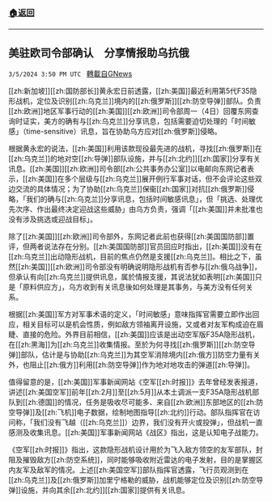 ###  [:house:返回](README.md)
---


## 美驻欧司令部确认　分享情报助乌抗俄
`3/5/2024 3:50 PM UTC ` [轉載自GNews](https://gnews.org/articles/2367680)

[[zh:新加坡]][[zh:国防部长]]黄永宏日前透露，[[zh:美国]]最近利用第5代F35隐形战机，定位及识别[[zh:乌克兰]]境内的[[zh:俄罗斯]][[zh:防空导弹]]部队。负责[[zh:欧洲]]地区军事行动的[[zh:美国]][[zh:欧洲]]司令部周一（4日）回覆东网查询时证实，美方的确有与[[zh:乌克兰]]分享讯息，包括需要迫切处理的「时间敏感」（time-sensitive）讯息，旨在协助乌方应对[[zh:俄罗斯]]侵略。

根据黄永宏的说法，[[zh:美国]]利用该款现役最先进的战机，寻找[[zh:俄罗斯]]在[[zh:乌克兰]]的地对空[[zh:导弹]]部队设施，并与[[zh:北约]][[zh:国家]]分享有关讯息。[[zh:美国]][[zh:欧洲]]司令部[[zh:公共事务办公室]]以电邮向东网记者表示，[[zh:美国]]在多个层级与[[zh:乌克兰]]展开例行军事对话，但不会评论这些双边交流的具体情况；为了协助[[zh:乌克兰]]保衞[[zh:国家]]对抗[[zh:俄罗斯]]侵略，「我们的确与[[zh:乌克兰]]分享讯息，包括时间敏感讯息」，但「挑选、处理优先次序、作出最终决定迎战这些威胁」由乌方负责，强调「[[zh:美国]]并未批准也没有涉及挑选或迎战目标」。

除了[[zh:美国]][[zh:欧洲]]司令部外，东网记者此前也获得[[zh:美国国防部]]置评，但两者说法存在分别。[[zh:美国国防部]]官员回应时指出，[[zh:美国]]没有在[[zh:乌克兰]]出动隐形战机，目前的焦点仍然是支援[[zh:乌克兰]]。相比之下，虽然[[zh:美国]][[zh:欧洲]]司令部没有明确说明隐形战机有否参与[[zh:俄乌战争]]，但承认有向[[zh:乌克兰]]提供讯息，属於情报支援，其说法犹如表明[[zh:美国]]只是「原料供应方」，乌方收到有关讯息後如何处理是其事务，与美方没有任何关系。

根据[[zh:美国]]军方对军事术语的定义，「时间敏感」意味指挥官需要立即作出回应，相关目标可以是机会性质，例如敌方领袖离开设施，又或者对友军构成迫在眉睫、直接的危险。外界目前相信，[[zh:美国]]应该是出动空军版F35A隐形战机，在[[zh:黑海]]为[[zh:乌克兰]]收集情报。至於为何寻找[[zh:俄罗斯]][[zh:防空导弹]]部队，估计是与协助[[zh:乌克兰]]为其空军消除境内[[zh:俄方]]防空力量有关外，也阻止[[zh:俄方]]利用[[zh:防空导弹]]作为地对地攻击的弹道[[zh:导弹]]。

值得留意的是，[[zh:美国]]军事新闻网站《空军[[zh:时报]]》去年曾经发表报道，讲述[[zh:美国空军]]前年[[zh:2月]]至[[zh:5月]]从本土调派一支F35A隐形战机部队到[[zh:德国]]的情况，任务是吸收尽可能多、来自[[zh:欧洲]]东部地区的[[zh:防空导弹]]及[[zh:飞机]]电子数据，绘制地图指导[[zh:北约]]行动。部队指挥官在访问称，「我们没有飞越（[[zh:乌克兰]]）边界，我们没有开火或投弹」，但战机一直感测及收集讯息。[[zh:美国]]军事新闻网站《战区》指出，这是认知电子战能力。

《空军[[zh:时报]]》指出，这款隐形战机设计用於为飞入敌方领空的友军部队，封阻及摧毁敌方[[zh:防空系统]]，同时能够吸收附近雷达的电子发射，目的是掌握区内友军及敌军的情况。上述[[zh:美国空军]]部队指挥官透露，飞行员观测到在[[zh:乌克兰]]及[[zh:俄罗斯]]加里宁格勒的威胁，战机能够定位及识别[[zh:防空导弹]]设施，并向其余[[zh:北约]][[zh:国家]]提供有关讯息。
